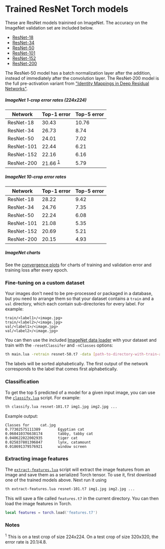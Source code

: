 Trained ResNet Torch models
============================

These are ResNet models trainined on ImageNet. The accuracy on the ImageNet validation set are included below.

- [ResNet-18](https://d2j0dndfm35trm.cloudfront.net/resnet-18.t7)
- [ResNet-34](https://d2j0dndfm35trm.cloudfront.net/resnet-34.t7)
- [ResNet-50](https://d2j0dndfm35trm.cloudfront.net/resnet-50.t7)
- [ResNet-101](https://d2j0dndfm35trm.cloudfront.net/resnet-101.t7)
- [ResNet-152](https://d2j0dndfm35trm.cloudfront.net/resnet-152.t7)
- [ResNet-200](https://d2j0dndfm35trm.cloudfront.net/resnet-200.t7)

The ResNet-50 model has a batch normalization layer after the addition, instead of immediately after the convolution layer. The ResNet-200 model is the full pre-activation variant from ["Identity Mappings in Deep Residual Networks"](http://arxiv.org/abs/1603.05027).

##### ImageNet 1-crop error rates (224x224)

| Network       | Top-1 error | Top-5 error |
| ------------- | ----------- | ----------- |
| ResNet-18     | 30.43       | 10.76       |
| ResNet-34     | 26.73       | 8.74        |
| ResNet-50     | 24.01       | 7.02        |
| ResNet-101    | 22.44       | 6.21        |
| ResNet-152    | 22.16       | 6.16        |
| ResNet-200    | 21.66 <sup>[1](#notes)</sup> | 5.79        |

##### ImageNet 10-crop error rates

| Network       | Top-1 error | Top-5 error |
| ------------- | ----------- | ----------- |
| ResNet-18     | 28.22       | 9.42        |
| ResNet-34     | 24.76       | 7.35        |
| ResNet-50     | 22.24       | 6.08        |
| ResNet-101    | 21.08       | 5.35        |
| ResNet-152    | 20.69       | 5.21        |
| ResNet-200    | 20.15       | 4.93        |

##### ImageNet charts

See the [convergence plots](CONVERGENCE.md) for charts of training and validation error and training loss after every epoch.

### Fine-tuning on a custom dataset

Your images don't need to be pre-processed or packaged in a database, but you need to arrange them so that your dataset contains a `train` and a `val` directory, which each contain sub-directories for every label. For example:

```
train/<label1>/<image.jpg>
train/<label2>/<image.jpg>
val/<label1>/<image.jpg>
val/<label2>/<image.jpg>
```

You can then use the included [ImageNet data loader](datasets/imagenet.lua) with your dataset and train with the `-resetClassifer` and `-nClasses` options:

```bash
th main.lua -retrain resnet-50.t7 -data [path-to-directory-with-train-and-val] -resetClassifier true -nClasses 80
```

The labels will be sorted alphabetically. The first output of the network corresponds to the label that comes first alphabetically.

### Classification
To get the top 5 predicted of a model for a given input image, you can use the [`classify.lua`](classify.lua) script. For example:
```bash
th classify.lua resnet-101.t7 img1.jpg img2.jpg ...
``` 
Example output:
```
Classes for     cat.jpg
0.77302575111389        Egyptian cat
0.060410376638174       tabby, tabby cat 
0.040622022002935       tiger cat
0.025837801396847       lynx, catamount
0.018691379576921       window screen
```


### Extracting image features

The [`extract-features.lua`](extract-features.lua) script will extract the image features from an image and save them as a serialized Torch tensor. To use it, first download one of the trained models above. Next run it using

```bash
th extract-features.lua resnet-101.t7 img1.jpg img2.jpg ...
```

This will save a file called `features.t7` in the current directory. You can then load the image features in Torch.

```lua
local features = torch.load('features.t7')
```

### Notes
<sup>1</sup> This is on a test crop of size 224x224. On a test crop of size 320x320, the error rate is 20.1/4.8.
